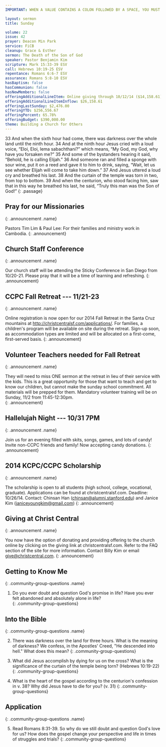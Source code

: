```yaml
---
IMPORTANT: WHEN A VALUE CONTAINS A COLON FOLLOWED BY A SPACE, YOU MUST USE &#58;

layout: sermon
title: Sunday

volume: 22
issue: 42
prayer: Deacon Min Park
service: FiCB
cleanup: Grace & Esther
sermon: The Death of the Son of God
speaker: Pastor Benjamin Kim
scripture: Mark 15:33-39 ESV
call: Hebrews 10:19-25 ESV
repentance: Romans 6:6-7 ESV
assurance: Romans 5:8-10 ESV
hasBaptism: false
hasCommunion: false
hasNewMembers: false
offeringAdditionalLineItem: Online giving through 10/12/14 ($14,158.61), Youth Subsidy from KM ($12,000.00)
offeringAdditionalLineItemInflow: $26,158.61
offeringLastSunday: $2,476.00
offeringYTD: $256,556.67
offeringPercent: 65.78%
offeringBudget: $390,000.00
theme: Building a Church for Others
---
```


33 And when the sixth hour had come, there was darkness over the whole land until the ninth hour. 34 And at the ninth hour Jesus cried with a loud voice, “Eloi, Eloi, lema sabachthani?” which means, “My God, my God, why have you forsaken me?” 35 And some of the bystanders hearing it said, “Behold, he is calling Elijah.” 36 And someone ran and filled a sponge with sour wine, put it on a reed and gave it to him to drink, saying, “Wait, let us see whether Elijah will come to take him down.” 37 And Jesus uttered a loud cry and breathed his last. 38 And the curtain of the temple was torn in two, from top to bottom. 39 And when the centurion, who stood facing him, saw that in this way he breathed his last, he said, “Truly this man was the Son of God!”
{: .passage}



## Pray for our Missionaries
{: .announcement .name}

Pastors Tim Lim & Paul Lee: For their families and ministry work in Cambodia.
{: .announcement}

## Church Staff Conference
{: .announcement .name}

Our church staff will be attending the Sticky Conference in San Diego from 10/20-21. Please pray that it will be a time of learning and refreshing.
{: .announcement}

## CCPC Fall Retreat --- 11/21-23
{: .announcement .name}

Online registration is now open for our 2014 Fall Retreat in the Santa Cruz mountains at http://christcentralsf.com/applications/. For families, a children's program will be available on site during the retreat. Sign-up soon, as accommodation types are limited and will be allocated on a first-come, first-served basis. 
{: .announcement}

## Volunteer Teachers needed for Fall Retreat
{: .announcement .name}

They will need to miss ONE sermon at the retreat in lieu of their service with the kids. This is a great opportunity for those that want to teach and get to know our children, but cannot make the sunday school commitment. All materials will be prepped for them.  Mandatory volunteer training will be on Sunday, 11/2 from 11:45-12:30pm.   
{: .announcement}

## Hallelujah Night --- 10/31 7PM
{: .announcement .name}

Join us for an evening filled with skits, songs, games, and lots of candy! Invite non-CCPC friends and family! Now accepting candy donations.
{: .announcement}

## 2014 KCPC/CCPC Scholarship
{: .announcement .name}

The scholarship is open to all students (high school, college, vocational, graduate). Applications can be found at christcentralsf.com. Deadline: 10/26/14. Contact: Chinsan Han (chinsan@alumni.stanford.edu) and Janice Kim (janiceyoungkim@gmail.com)
{: .announcement}

## Giving at Christ Central
{: .announcement .name}

You now have the option of donating and providing offering to the church online by clicking on the giving link at christcentralsf.com. Refer to the FAQ section of the site for more information. Contact Billy Kim or email give@christcentral.com.
{: .announcement}




## Getting to Know Me
{: .community-group-questions .name}

1) Do you ever doubt and question God's promise in life? Have you ever felt abandoned and absolutely alone in life?   
{: .community-group-questions}

## Into the Bible
{: .community-group-questions .name}

2) There was darkness over the land for three hours. What is the meaning of darkness? We confess, in the Apostles' Creed, "He descended into hell." What does this mean? 
{: .community-group-questions}

3) What did Jesus accomplish by dying for us on the cross? What is the significance of the curtain of the temple being torn?  (Hebrews 10:19-22) 
{: .community-group-questions}

4) What is the heart of the gospel according to the centurion's confession in v. 38? Why did Jesus have to die for you? (v. 31)
{: .community-group-questions}

## Application
{: .community-group-questions .name}

5) Read Romans 8:31-39. So why do we still doubt and question God's love for us? How does the gospel change your perspective and life in times of struggles and trials? 
{: .community-group-questions} 
 

